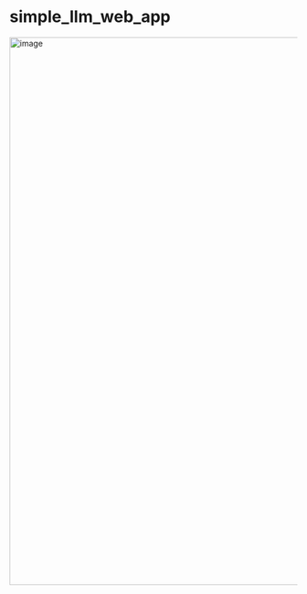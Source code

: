 # simple_llm_web_app
<img width="959" alt="image" src="https://github.com/user-attachments/assets/f7b80d5a-3e48-4f99-b76a-37150b010a9c">
